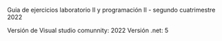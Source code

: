 Guia de ejercicios laboratorio II y programación II - segundo cuatrimestre 2022

Versión de Visual studio comunnity: 2022
Versión .net: 5
